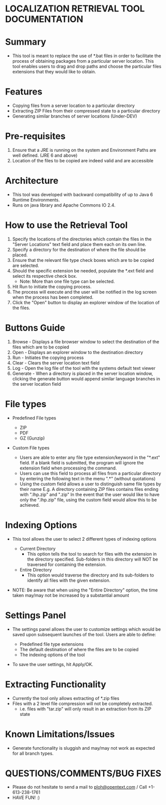 LOCALIZATION RETRIEVAL TOOL DOCUMENTATION
====================================

Summary
=======
-   This tool is meant to replace the use of *.bat files in order to facilitate the process of 
    obtaining packages from a particular server location. This tool enables users to drag and drop
    paths and choose the particular files extensions that they would like to obtain.

Features
========
-   Copying files from a server location to a particular directory
-   Extracting ZIP Files from their compressed state to a particular directory
-   Generating similar branches of server locations (Under-DEV)

Pre-requisites
==================
1. Ensure that a JRE is running on the system and Environment Paths are well defined. (JRE 6 and above)
2. Location of the files to be copied are indeed valid and are accessible

Architecture
=============
- This tool was developed with backward compatibility of up to Java 6 Runtime Environments. 
- Runs on java library and Apache Commons IO 2.4.

How to use the Retrieval Tool
=============================
1. Specify the locations of the directories which contain the files in the "Server Locations" text field 
   and place them each on its own line. 
2. Specify a directory for the destination of where the file should be placed. 
3. Ensure that the relevant file type check boxes which are to be copied are selected. 
4. Should the specific extension be needed, populate the *.ext field and select its respective check box.
   - Note: More than one file type can be selected.
5. Hit Run to initiate the copying process. 
6. The process will execute and the user will be notified in the log screen when the process has been completed.
7. Click the "Open" button to display an explorer window of the location of the files. 

Buttons Guide
==============
1. Browse - Displays a file browser window to select the destination of the files which are to be copied
2. Open - Displays an explorer window to the destination directory
3. Run - Initiates the copying process
4. Clear - Clears the server location text field
5. Log - Open the log file of the tool with the systems default text viewer
6. Generate - When a directory is placed in the server location window, clicking the generate button would append similar language branches in the server location field
    
File types
==========
-   Predefined File types 
    * ZIP 
    * PDF 
    * GZ (Gunzip)
    
-   Custom File types
    * Users are able to enter any file type extension/keyword in the "*.ext" field. If a blank
      field is submitted, the program will ignore the extension field when processing the command.
    * Users can use this field to process all files from a particular directory by entering the 
      following text in the menu ".*" (without quotations)
    * Using the custom field allows a user to distinguish same file types by their name
      E.g. A directory containing ZIP files contains files ending with ".lhp.zip" and ".zip"
      In the event that the user would like to have only the ".lhp.zip" file, using the custom field 
      would allow this to be achieved.

Indexing Options
================
- This tool allows the user to select 2 different types of indexing options
    * Current Directory
        - This option tells the tool to search for files with the extension in the directory specified. Sub-folders in this directory will NOT be traversed for containing the extension.
    * Entire Directory
        - This option would traverse the directory and its sub-folders to identify all files with the given extension. 
        
- NOTE: Be aware that when using the "Entire Directory" option, the time taken may/may not be increased by a substantial amount
        
Settings Panel
===============
- The settings panel allows the user to customize settings which would be saved upon subsequent launches of the tool. 
   Users are able to define:
    - Predefined file type extensions
    - The default destination of where the files are to be copied
    - The indexing options of the tool

- To save the user settings, hit Apply/OK. 

Extracting Functionality
========================
- Currently the tool only allows extracting of *.zip files
- Files with a 2 level file compression will not be completely extracted.
    - i.e. files with "tar.zip" will only result in an extraction from its ZIP state
    
Known Limitations/Issues
=========================
- Generate functionality is sluggish and may/may not work as expected for all branch types. 
    
QUESTIONS/COMMENTS/BUG FIXES
=============================
- Please do not hesitate to send a mail to ploh@opentext.com / Call +1-613-238-1761
- HAVE FUN! :)

